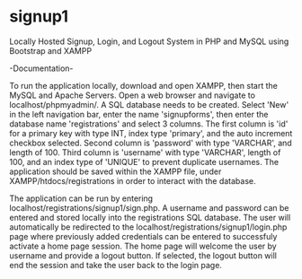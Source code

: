 # signup1
Locally Hosted Signup, Login, and Logout System in PHP and MySQL using Bootstrap and XAMPP

-Documentation-

To run the application locally, download and open XAMPP, then start the MySQL and Apache Servers. 
Open a web browser and navigate to localhost/phpmyadmin/.
A SQL database needs to be created. Select 'New' in the left navigation bar, enter the name 'signupforms', then enter the database name 'registrations' and select 3 columns.
The first column is 'id' for a primary key with type INT, index type 'primary', and the auto increment checkbox selected.
Second column is 'password' with type 'VARCHAR', and length of 100.
Third column is 'username' with type 'VARCHAR', length of 100, and an index type of 'UNIQUE' to prevent duplicate usernames.
The application should be saved within the XAMPP file, under XAMPP/htdocs/registrations in order to interact with the database.

The application can be run by entering localhost/registrations/signup1/sign.php. A username and password can be entered and stored locally into the registrations SQL database. 
The user will automatically be redirected to the localhost/registrations/signup1/login.php page where previously added credentials can be entered to successfuly activate a home page session.
The home page will welcome the user by username and provide a logout button. If selected, the logout button will end the session and take the user back to the login page. 
